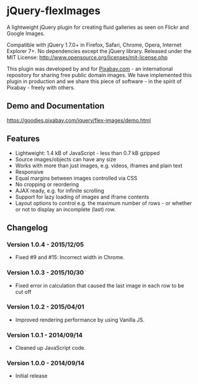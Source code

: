 # jQuery-flexImages

A lightweight jQuery plugin for creating fluid galleries as seen on Flickr and Google Images.

Compatible with jQuery 1.7.0+ in Firefox, Safari, Chrome, Opera, Internet Explorer 7+. No dependencies except the jQuery library.
Released under the MIT License: http://www.opensource.org/licenses/mit-license.php

This plugin was developed by and for [Pixabay.com](https://pixabay.com/) - an international repository for sharing free public domain images.
We have implemented this plugin in production and we share this piece of software - in the spirit of Pixabay - freely with others.

## Demo and Documentation

https://goodies.pixabay.com/jquery/flex-images/demo.html

## Features

- Lightweight: 1.4 kB of JavaScript - less than 0.7 kB gzipped
- Source images/objects can have any size
- Works with more than just images, e.g. videos, iframes and plain text
- Responsive
- Equal margins between images controlled via CSS
- No cropping or reordering
- AJAX ready, e.g. for infinite scrolling
- Support for lazy loading of images and iframe contents
- Layout options to control e.g. the maximum number of rows - or whether or not to display an incomplete (last) row.

## Changelog

### Version 1.0.4 - 2015/12/05

- Fixed #9 and #15: Incorrect width in Chrome.

### Version 1.0.3 - 2015/10/30

- Fixed error in calculation that caused the last image in each row to be cut off

### Version 1.0.2 - 2015/04/01

- Improved rendering performance by using Vanilla JS.

### Version 1.0.1 - 2014/09/14

- Cleaned up JavaScript code.

### Version 1.0.0 - 2014/09/14

- Initial release
